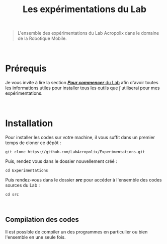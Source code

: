 <h1 align=center>Les expérimentations du Lab</h1>

<br />

>L'ensemble des expérimentations du Lab Acropolix dans le domaine de la Robotique Mobile.

<br />

# Prérequis

Je vous invite à lire la section [***Pour commencer*** du Lab](https://lab.acropolix.fr/pour-commencer) afin d'avoir toutes les informations utiles pour installer tous les outils que j'utiliserai pour mes expérimentations. 

<br />

# Installation

Pour installer les codes sur votre machine, il vous suffit dans un premier temps de cloner ce dépôt :

```shell
git clone https://github.com/LabAcropolix/Experimentations.git
```

Puis, rendez vous dans le dossier nouvellement créé :
```shell
cd Experimentations
```

Puis rendez-vous dans le dossier ***src*** pour accéder à l'ensemble des codes sources du Lab :

```shell
cd src
```

<br />

## Compilation des codes

Il est possible de compiler un des programmes en particulier ou bien l'ensemble en une seule fois.



